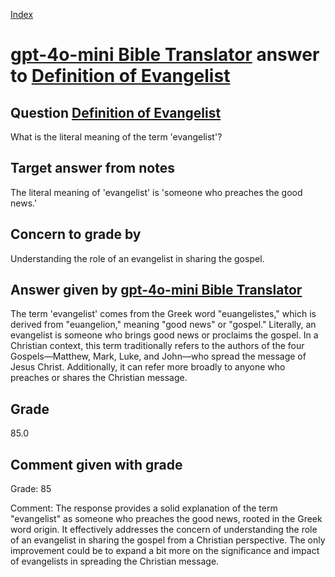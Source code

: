
[Index](../../index.md)
# [gpt-4o-mini Bible Translator](../../answering_models/gpt-4o-mini_Bible_Translator.md) answer to [Definition of Evangelist](../../questions/Definition_of_Evangelist.md)

## Question [Definition of Evangelist](../../questions/Definition_of_Evangelist.md)
What is the literal meaning of the term 'evangelist'?

## Target answer from notes
The literal meaning of 'evangelist' is 'someone who preaches the good news.'

## Concern to grade by
Understanding the role of an evangelist in sharing the gospel.

## Answer given by [gpt-4o-mini Bible Translator](../../answering_models/gpt-4o-mini_Bible_Translator.md)
The term 'evangelist' comes from the Greek word "euangelistes," which is derived from "euangelion," meaning "good news" or "gospel." Literally, an evangelist is someone who brings good news or proclaims the gospel. In a Christian context, this term traditionally refers to the authors of the four Gospels—Matthew, Mark, Luke, and John—who spread the message of Jesus Christ. Additionally, it can refer more broadly to anyone who preaches or shares the Christian message.

## Grade
85.0

## Comment given with grade
Grade: 85

Comment: The response provides a solid explanation of the term "evangelist" as someone who preaches the good news, rooted in the Greek word origin. It effectively addresses the concern of understanding the role of an evangelist in sharing the gospel from a Christian perspective. The only improvement could be to expand a bit more on the significance and impact of evangelists in spreading the Christian message.
